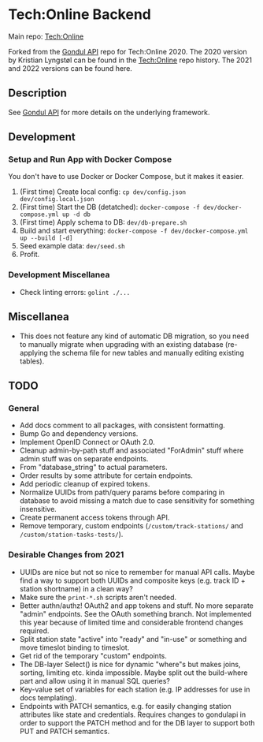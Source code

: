 # Tech:Online Backend

Main repo: [Tech:Online](https://github.com/gathering/tech-online)

Forked from the [Gondul API](https://github.com/gathering/gondulapi) repo for Tech:Online 2020. The 2020 version by Kristian Lyngstøl can be found in the [Tech:Online](https://github.com/gathering/tech-online) repo history. The 2021 and 2022 versions can be found here.

## Description

See [Gondul API](https://github.com/gathering/gondulapi) for more details on the underlying framework.

## Development

### Setup and Run App with Docker Compose

You don't have to use Docker or Docker Compose, but it makes it easier.

1. (First time) Create local config: `cp dev/config.json dev/config.local.json`
1. (First time) Start the DB (detatched): `docker-compose -f dev/docker-compose.yml up -d db`
1. (First time) Apply schema to DB: `dev/db-prepare.sh`
1. Build and start everything: `docker-compose -f dev/docker-compose.yml up --build [-d]`
1. Seed example data: `dev/seed.sh`
1. Profit.

### Development Miscellanea

- Check linting errors: `golint ./...`

## Miscellanea

- This does not feature any kind of automatic DB migration, so you need to manually migrate when upgrading with an existing database (re-applying the schema file for new tables and manually editing existing tables).

## TODO

### General

- Add docs comment to all packages, with consistent formatting.
- Bump Go and dependency versions.
- Implement OpenID Connect or OAuth 2.0.
- Cleanup admin-by-path stuff and associated "ForAdmin" stuff where admin stuff was on separate endpoints.
- From "database_string" to actual parameters.
- Order results by some attribute for certain endpoints.
- Add periodic cleanup of expired tokens.
- Normalize UUIDs from path/query params before comparing in database to avoid missing a match due to case sensitivity for something insensitive.
- Create permanent access tokens through API.
- Remove temporary, custom endpoints (`/custom/track-stations/` and `/custom/station-tasks-tests/`).

### Desirable Changes from 2021

- UUIDs are nice but not so nice to remember for manual API calls. Maybe find a way to support both UUIDs and composite keys (e.g. track ID + station shortname) in a clean way?
- Make sure the `print-*.sh` scripts aren't needed.
- Better authn/authz! OAuth2 and app tokens and stuff. No more separate "admin" endpoints. See the OAuth something branch. Not implemented this year because of limited time and considerable frontend changes required.
- Split station state "active" into "ready" and "in-use" or something and move timeslot binding to timeslot.
- Get rid of the temporary "custom" endpoints.
- The DB-layer Select() is nice for dynamic "where"s but makes joins, sorting, limiting etc. kinda impossible. Maybe split out the build-where part and allow using it in manual SQL queries?
- Key-value set of variables for each station (e.g. IP addresses for use in docs templating).
- Endpoints with PATCH semantics, e.g. for easily changing station attributes like state and credentials. Requires changes to gondulapi in order to support the PATCH method and for the DB layer to support both PUT and PATCH semantics.
